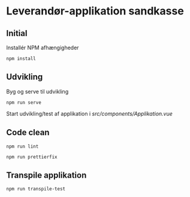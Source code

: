 # Leverandør-applikation sandkasse

## Initial
Installér NPM afhængigheder
```
npm install
```
## Udvikling

Byg og serve til udvikling
```
npm run serve
```

Start udvikling/test af applikation i _src/components/Applikation.vue_

## Code clean

```
npm run lint
```

```
npm run prettierfix
```

## Transpile applikation
```
npm run transpile-test
```
